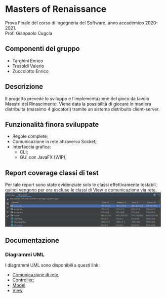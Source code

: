 # Masters of Renaissance

Prova Finale del corso di Ingegneria del Software, anno accademico 2020-2021.\
Prof. Gianpaolo Cugola

## Componenti del gruppo

- Targhini Enrico
- Tresoldi Valerio
- Zuccolotto Enrico

## Descrizione

Il progetto prevede lo sviluppo e l'implementazione del gioco da tavolo Maestri del Rinascimento. Viene data la possibilità di giocare in maniera distribuita (massimo 4 giocatori) tramite un sistema distribuito client-server.

## Funzionalità finora sviluppate

- Regole complete;
- Comunicazione in rete attraverso Socket;
- Interfaccia grafica:
  - CLI;
  - GUI con JavaFX (WIP);

## Report coverage classi di test

Per tale report sono state evidenziate solo le classi effettivamente testabili, quindi vengono per ora escluse le classi di View e comunicazione via rete.
![coverage_report](/resources/coverage.png)

## Documentazione

### Diagrammi UML

I diagrammi UML sono disponibili a questi link:

- [Comunicazione di rete](UML/ClientServer.png);
- [Controller](UML/uml_Controller.png);
- [Model](UML/uml_Model.png)
- [View](UML/View.png)
